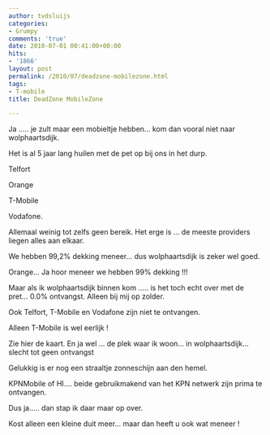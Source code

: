 ```yaml
---
author: tvdsluijs
categories:
- Grumpy
comments: 'true'
date: 2010-07-01 00:41:00+00:00
hits:
- '1866'
layout: post
permalink: /2010/07/deadzone-mobilezone.html
tags:
- T-mobile
title: DeadZone MobileZone

---
```

Ja ….. je zult maar een mobieltje hebben… kom dan vooral niet naar wolphaartsdijk.

Het is al 5 jaar lang huilen met de pet op bij ons in het durp.

Telfort

Orange

T-Mobile

Vodafone.

Allemaal weinig tot zelfs geen bereik. Het erge is … de meeste providers liegen alles aan elkaar.

We hebben 99,2% dekking meneer… dus wolphaartsdijk is zeker wel goed.

Orange… Ja hoor meneer we hebben 99% dekking !!!

Maar als ik wolphaartsdijk binnen kom ….. is het toch echt over met de pret… 0.0% ontvangst. Alleen bij mij op zolder.

Ook Telfort, T-Mobile en Vodafone zijn niet te ontvangen.

Alleen T-Mobile is wel eerlijk !

Zie hier de kaart. En ja wel … de plek waar ik woon… in wolphaartsdijk… slecht tot geen ontvangst

Gelukkig is er nog een straaltje zonneschijn aan den hemel.

KPNMobile of HI…. beide gebruikmakend van het KPN netwerk zijn prima te ontvangen.

Dus ja….. dan stap ik daar maar op over.

Kost alleen een kleine duit meer… maar dan heeft u ook wat meneer !